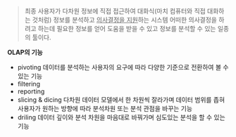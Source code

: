 > 최종 사용자가 다차원 정보에 직접 접근하여 대화식(마치 컴퓨터와 직접 대화하는 것처럼) 정보를 분석하고 <u>의사결정을 지원</u>하는 시스템
> 어떠한 의사결정을 하려고 하는데 필요한 정보를 얻어 도움을 받을 수 있고 정보를 분석할 수 있는 일종의 툴이다.



**OLAP의 기능**
- pivoting
	데이터를 분석하는 사용자의 요구에 따라 다양한 기준으로 전환하여 볼 수 있는 기능
- filtering
- reporting
- slicing & dicing
	다차원 데이터 모델에서 한 차원씩 잘라가며 데이터 범위를 좁혀 사용자가 원하는 방향에 따라 분석차원 또는 분석 관점을 바꾸는 기능
- driling
	데이터 깊이와 분석 차원을 마음대로 바꿔가며 심도있는 분석을 할 수 있는 기능